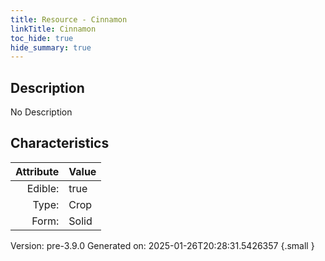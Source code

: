 ```yaml
---
title: Resource - Cinnamon
linkTitle: Cinnamon
toc_hide: true
hide_summary: true
---
```


## Description
No Description

## Characteristics

| Attribute      | Value |
|--------:|:------|
|Edible:|true|
|Type:|Crop|
|Form:|Solid|
 



    

Version: pre-3.9.0 Generated on: 2025-01-26T20:28:31.5426357
{.small }
